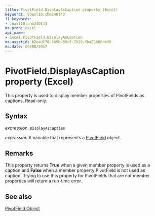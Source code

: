 ```yaml
---
title: PivotField.DisplayAsCaption property (Excel)
keywords: vbaxl10.chm240143
f1_keywords:
- vbaxl10.chm240143
ms.prod: excel
api_name:
- Excel.PivotField.DisplayAsCaption
ms.assetid: b2eadf78-2b5b-69cf-7929-fba28608de38
ms.date: 06/08/2017
---
```



# PivotField.DisplayAsCaption property (Excel)

This property is used to display member properties of PivotFields as captions. Read-only.


## Syntax

_expression_. `DisplayAsCaption`

_expression_ A variable that represents a [PivotField](Excel.PivotField.md) object.


## Remarks

This property returns  **True** when a given member property is used as a caption and **False** when a member property PivotField is not used as caption. Trying to use this property for PivotFields that are not member properties will return a run-time error.


## See also


[PivotField Object](Excel.PivotField.md)

